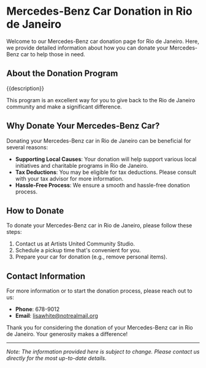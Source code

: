 #     Mercedes-Benz Car Donation in     Rio de Janeiro

Welcome to our     Mercedes-Benz car donation page for     Rio de Janeiro. Here, we provide detailed information about how you can donate your     Mercedes-Benz car to help those in need.

## About the Donation Program

{{description}}

This program is an excellent way for you to give back to the     Rio de Janeiro community and make a significant difference.

## Why Donate Your     Mercedes-Benz Car?

Donating your     Mercedes-Benz car in     Rio de Janeiro can be beneficial for several reasons:

- **Supporting Local Causes**: Your donation will help support various local initiatives and charitable programs in     Rio de Janeiro.
- **Tax Deductions**: You may be eligible for tax deductions. Please consult with your tax advisor for more information.
- **Hassle-Free Process**: We ensure a smooth and hassle-free donation process.

## How to Donate

To donate your     Mercedes-Benz car in     Rio de Janeiro, please follow these steps:

1. Contact us at     Artists United Community Studio.
2. Schedule a pickup time that's convenient for you.
3. Prepare your car for donation (e.g., remove personal items).

## Contact Information

For more information or to start the donation process, please reach out to us:

- **Phone**: 678-9012
- **Email**:     lisawhite@notrealmail.org

Thank you for considering the donation of your     Mercedes-Benz car in     Rio de Janeiro. Your generosity makes a difference!

---

*Note: The information provided here is subject to change. Please contact us directly for the most up-to-date details.*
